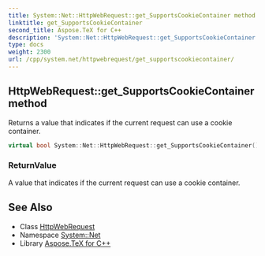 ```yaml
---
title: System::Net::HttpWebRequest::get_SupportsCookieContainer method
linktitle: get_SupportsCookieContainer
second_title: Aspose.TeX for C++
description: 'System::Net::HttpWebRequest::get_SupportsCookieContainer method. Returns a value that indicates if the current request can use a cookie container in C++.'
type: docs
weight: 2300
url: /cpp/system.net/httpwebrequest/get_supportscookiecontainer/
---
```

## HttpWebRequest::get_SupportsCookieContainer method


Returns a value that indicates if the current request can use a cookie container.

```cpp
virtual bool System::Net::HttpWebRequest::get_SupportsCookieContainer()
```


### ReturnValue

A value that indicates if the current request can use a cookie container.

## See Also

* Class [HttpWebRequest](../)
* Namespace [System::Net](../../)
* Library [Aspose.TeX for C++](../../../)

